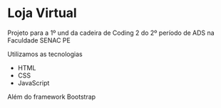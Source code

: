 # Loja Virtual
Projeto para a 1º und da cadeira de Coding 2 do 2º período de ADS na Faculdade SENAC PE

Utilizamos as tecnologias
- HTML
- CSS
- JavaScript

Além do framework Bootstrap
